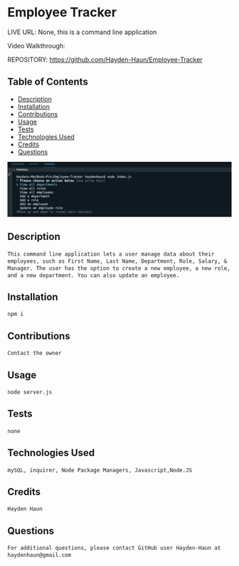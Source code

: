# Employee Tracker

LIVE URL: None, this is a command line application

Video Walkthrough:

REPOSITORY: https://github.com/Hayden-Haun/Employee-Tracker

## Table of Contents

- [Description](#description)
- [Installation](#installation)
- [Contributions](#contributions)
- [Usage](#usage)
- [Tests](#tests)
- [Technologies Used](#Technologies)
- [Credits](#credits)
- [Questions](#questions)

![Screenshot](./Assets/screenshot.png "SCREENSHOT")

## Description

    This command line application lets a user manage data about their employees, such as First Name, Last Name, Department, Role, Salary, & Manager. The user has the option to create a new employee, a new role, and a new department. You can also update an employee.

## Installation

    npm i

## Contributions

    Contact the owner

## Usage

    node server.js

## Tests

    none

## Technologies Used

    mySQL, inquirer, Node Package Managers, Javascript,Node.JS

## Credits

    Hayden Haun

## Questions

    For additional questions, please contact GitHub user Hayden-Haun at haydenhaun@gmail.com
